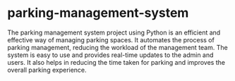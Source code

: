 # parking-management-system
The parking management system project using Python is an efficient and effective way of managing parking spaces. It automates the process of parking management, reducing the workload of the management team. The system is easy to use and provides real-time updates to the admin and users. It also helps in reducing the time taken for parking and improves the overall parking experience.
